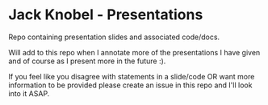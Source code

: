 # Jack Knobel - Presentations
Repo containing presentation slides and associated code/docs.

Will add to this repo when I annotate more of the presentations I have given and of course as I present more in the future :).

If you feel like you disagree with statements in a slide/code OR want more information to be provided please create an issue in this repo and I'll look into it ASAP.

